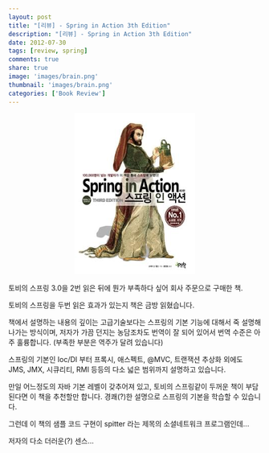 ```yaml
---
layout: post
title: "[리뷰] - Spring in Action 3th Edition"
description: "[리뷰] - Spring in Action 3th Edition"
date: 2012-07-30
tags: [review, spring]
comments: true
share: true
image: 'images/brain.png'
thumbnail: 'images/brain.png'
categories: ['Book Review']
---
```


<p align="center">
    <img src="/asset/books/spring-in-action.jpg" alt="Spring In Action 3th Edition">
</p>

토비의 스프링 3.0을 2번 읽은 뒤에 뭔가 부족하다 싶어 회사 주문으로 구매한 책.

토비의 스프링을 두번 읽은 효과가 있는지 책은 금방 읽혔습니다.

책에서 설명하는 내용의 깊이는 고급기술보다는 스프링의 기본 기능에 대해서 죽 설명해나가는 방식이며, 저자가 가끔 던지는 농담조차도 번역이 잘 되어 있어서 번역 수준은 아주 훌륭합니다. (부족한 부분은 역주가 달려 있습니다)

스프링의 기본인 Ioc/DI 부터 프록시, 애스펙트, @MVC, 트랜잭션 추상화 외에도 JMS, JMX, 시큐리티, RMI 등등의 다소 넓은 범위까지 설명하고 있습니다.

만일 어느정도의 자바 기본 레벨이 갖추어져 있고, 토비의 스프링같이 두꺼운 책이 부담된다면 이 책을 추천할만 합니다. 경쾌(?)한 설명으로 스프링의 기본을 학습할 수 있습니다.

그런데 이 책의 샘플 코드 구현이 spitter 라는 제목의 소셜네트워크 프로그램인데...

저자의 다소 더러운(?) 센스...